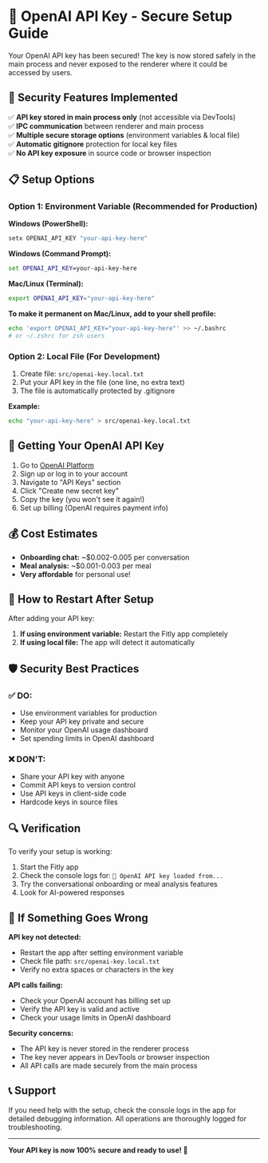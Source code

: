 # 🔐 OpenAI API Key - Secure Setup Guide

Your OpenAI API key has been secured! The key is now stored safely in the main process and never exposed to the renderer where it could be accessed by users.

## 🚨 Security Features Implemented

✅ **API key stored in main process only** (not accessible via DevTools)  
✅ **IPC communication** between renderer and main process  
✅ **Multiple secure storage options** (environment variables & local file)  
✅ **Automatic gitignore** protection for local key files  
✅ **No API key exposure** in source code or browser inspection  

## 📋 Setup Options

### Option 1: Environment Variable (Recommended for Production)

**Windows (PowerShell):**
```powershell
setx OPENAI_API_KEY "your-api-key-here"
```

**Windows (Command Prompt):**
```cmd
set OPENAI_API_KEY=your-api-key-here
```

**Mac/Linux (Terminal):**
```bash
export OPENAI_API_KEY="your-api-key-here"
```

**To make it permanent on Mac/Linux, add to your shell profile:**
```bash
echo 'export OPENAI_API_KEY="your-api-key-here"' >> ~/.bashrc
# or ~/.zshrc for zsh users
```

### Option 2: Local File (For Development)

1. Create file: `src/openai-key.local.txt`
2. Put your API key in the file (one line, no extra text)
3. The file is automatically protected by .gitignore

**Example:**
```bash
echo "your-api-key-here" > src/openai-key.local.txt
```

## 🔑 Getting Your OpenAI API Key

1. Go to [OpenAI Platform](https://platform.openai.com/)
2. Sign up or log in to your account
3. Navigate to "API Keys" section
4. Click "Create new secret key"
5. Copy the key (you won't see it again!)
6. Set up billing (OpenAI requires payment info)

## 💰 Cost Estimates

- **Onboarding chat:** ~$0.002-0.005 per conversation
- **Meal analysis:** ~$0.001-0.003 per meal
- **Very affordable** for personal use!

## 🔄 How to Restart After Setup

After adding your API key:

1. **If using environment variable:** Restart the Fitly app completely
2. **If using local file:** The app will detect it automatically

## 🛡️ Security Best Practices

### ✅ DO:
- Use environment variables for production
- Keep your API key private and secure
- Monitor your OpenAI usage dashboard
- Set spending limits in OpenAI dashboard

### ❌ DON'T:
- Share your API key with anyone
- Commit API keys to version control
- Use API keys in client-side code
- Hardcode keys in source files

## 🔍 Verification

To verify your setup is working:

1. Start the Fitly app
2. Check the console logs for: `🔐 OpenAI API key loaded from...`
3. Try the conversational onboarding or meal analysis features
4. Look for AI-powered responses

## 🚨 If Something Goes Wrong

**API key not detected:**
- Restart the app after setting environment variable
- Check file path: `src/openai-key.local.txt`
- Verify no extra spaces or characters in the key

**API calls failing:**
- Check your OpenAI account has billing set up
- Verify the API key is valid and active
- Check your usage limits in OpenAI dashboard

**Security concerns:**
- The API key is never stored in the renderer process
- The key never appears in DevTools or browser inspection
- All API calls are made securely from the main process

## 📞 Support

If you need help with the setup, check the console logs in the app for detailed debugging information. All operations are thoroughly logged for troubleshooting.

---

**Your API key is now 100% secure and ready to use! 🎉** 